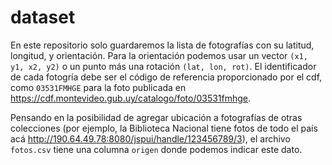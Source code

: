 # dataset

En este repositorio solo guardaremos la lista de fotografías con su latitud, longitud, y
orientación. Para la orientación podemos usar un vector `(x1, y1, x2, y2)` o un punto más una
rotación `(lat, lon, rot)`. El identificador de cada fotogría debe ser el código de referencia
proporcionado por el cdf, como `03531FMHGE` para la foto publicada en
https://cdf.montevideo.gub.uy/catalogo/foto/03531fmhge.

Pensando en la posibilidad de agregar ubicación a fotografías de otras colecciones (por ejemplo, la
Biblioteca Nacional tiene fotos de todo el país acá
http://190.64.49.78:8080/jspui/handle/123456789/3), el archivo `fotos.csv` tiene una columna
`origen` donde podemos indicar este dato.
